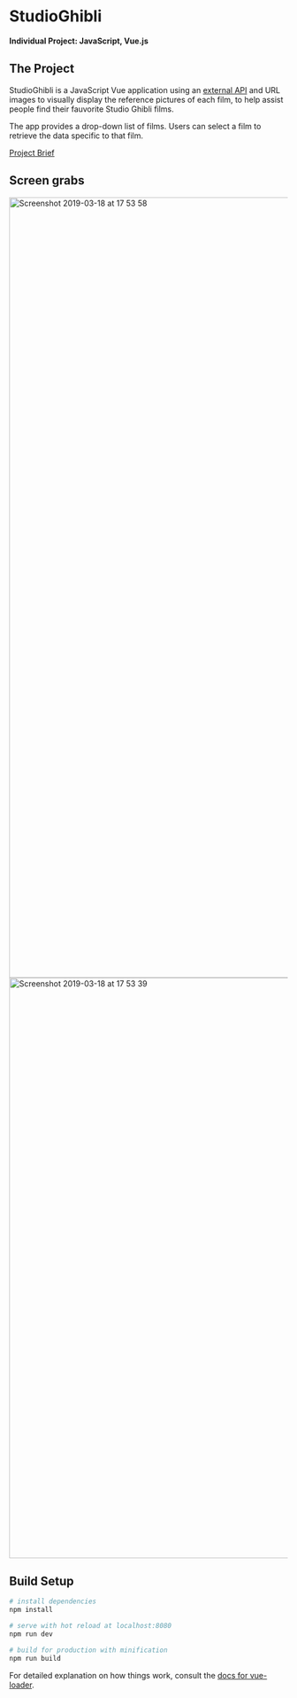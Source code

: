 # StudioGhibli
**Individual Project: JavaScript, Vue.js**

## The Project
StudioGhibli is a JavaScript Vue application using an [external API](https://ghibliapi.herokuapp.com/) and URL images to visually display the reference pictures of each film, to help assist people find their fauvorite Studio Ghibli films.

The app provides a drop-down list of films. Users can select a film to retrieve the data specific to that film.

[Project Brief](https://gist.github.com/futuresocks/031986766572aaecdbaffc17adf495f8)

## Screen grabs

<img width="1409" alt="Screenshot 2019-03-18 at 17 53 58" src="https://user-images.githubusercontent.com/45568630/54552367-d1383a80-49a7-11e9-93c0-02fc49577958.png">

<img width="1048" alt="Screenshot 2019-03-18 at 17 53 39" src="https://user-images.githubusercontent.com/45568630/54552393-e0b78380-49a7-11e9-8da3-d6500821bc6a.png">

## Build Setup

``` bash
# install dependencies
npm install

# serve with hot reload at localhost:8080
npm run dev

# build for production with minification
npm run build
```

For detailed explanation on how things work, consult the [docs for vue-loader](http://vuejs.github.io/vue-loader).
